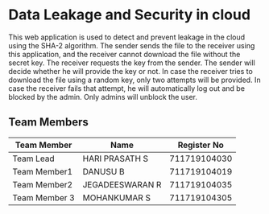 # Data Leakage and Security in cloud
   This web application is used to detect and prevent leakage in the cloud using the SHA-2 algorithm. The sender sends the file to the receiver using this application, and the receiver cannot download the file without the secret key. The receiver requests the key from the sender. The sender will decide whether he will provide the key or not. In case the receiver tries to download the file using a random key, only two attempts will be provided. In case the receiver fails that attempt, he will automatically log out and be blocked by the admin. Only admins will unblock the user.
 

##  Team Members
| Team Member  | Name            | Register No    |
| -------------| -------------   | --------       |
| Team Lead    | HARI PRASATH S       | 711719104030   |
| Team Member1 | DANUSU B          | 711719104019   |
| Team Member2 | JEGADEESWARAN R     | 711719104035   |
| Team Member 3| MOHANKUMAR S      | 711719104305    |
